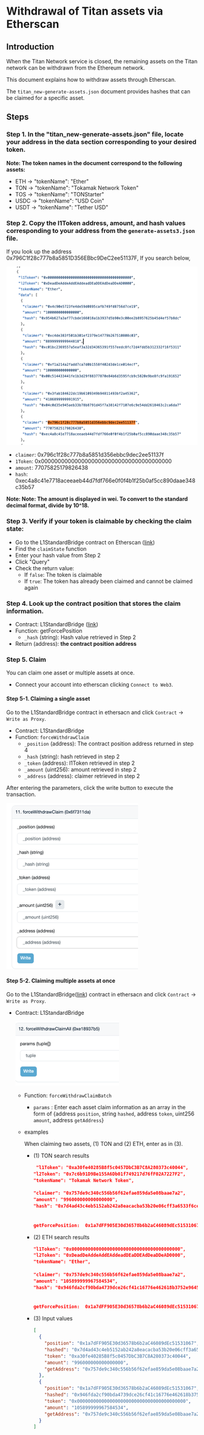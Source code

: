 # Withdrawal of Titan assets via Etherscan

## Introduction

When the Titan Network service is closed, the remaining assets on the Titan network can be withdrawn from the Ethereum network.

This document explains how to withdraw assets through Etherscan.

The `titan_new-generate-assets.json` document provides hashes that can be claimed for a specific asset.

## Steps

### Step 1. In the "titan_new-generate-assets.json" file, locate your address in the data section corresponding to your desired token.

**Note: The token names in the document correspond to the following assets:**

- ETH → "tokenName": "Ether"
- TON → "tokenName": "Tokamak Network Token"
- TOS → "tokenName": "TONStarter"
- USDC → "tokenName": "USD Coin"
- USDT → "tokenName": "Tether USD"

### Step 2. Copy the l1Token address, amount, and hash values corresponding to your address from the `generate-assets3.json` file.

If you look up the address 0x796C1f28c777b8a5851D356EBbc9DeC2ee51137F,
If you search below,

![image](/assets/forceclaim/image01.png)

- `claimer`: 0x796c1f28c777b8a5851d356ebbc9dec2ee51137f
- `1Token`: 0x000000000000000000000000000000000000000
- `amount`: 77075825179826438
- `hash`: 0xec4a8c41e7718aceeaeb44d7fdf766e0f0f4b1f25b0af5cc890daae348c35b57

**Note: Note: The amount is displayed in wei. To convert to the standard decimal format, divide by 10^18.**

### Step 3. Verify if your token is claimable by checking the claim state:

- Go to the L1StandardBridge contract on Etherscan ([link](https://etherscan.io/address/0x59aa194798Ba87D26Ba6bEF80B85ec465F4bbcfD#readProxyContract))
- Find the `claimState` function
- Enter your hash value from Step 2
- Click "Query"
- Check the return value:
  - If `false`: The token is claimable
  - If `true`: The token has already been claimed and cannot be claimed again

### Step 4. Look up the contract position that stores the claim information.

- Contract: L1StandardBridge ([link](https://etherscan.io/address/0x59aa194798Ba87D26Ba6bEF80B85ec465F4bbcfD#readProxyContract))
- Function: getForcePosition
  - `_hash` (string): Hash value retrieved in Step 2
- Return (address): **the contract position address**

### Step 5. Claim

You can claim one asset or multiple assets at once.

- Connect your account into etherscan clicking `Connect to Web3`.

#### Step 5-1. Claiming a single asset

Go to the L1StandardBridge contract in ethersacn and click `Contract` → `Write as Proxy`.

- Contract: L1StandardBridge
- Function: `forceWithdrawClaim`
  - `_position` (address): The contract position address returned in step 4
  - `_hash` (string): hash retrieved in step 2
  - `_token` (address): l1Token retrieved in step 2
  - `_amount` (uint256): amount retrieved in step 2
  - `_address` (address): claimer retrieved in step 2

After entering the parameters, click the write button to execute the transaction.

![image](/assets/forceclaim/image02.png)

#### Step 5-2. Claiming multiple assets at once

Go to the L1StandardBridge([link](https://etherscan.io/address/0x59aa194798Ba87D26Ba6bEF80B85ec465F4bbcfD#readProxyContract)) contract in ethersacn and click `Contract` → `Write as Proxy`.

- Contract: L1StandardBridge

  ![image](/assets/forceclaim/image03.png)

  - Function: `forceWithdrawClaimBatch`
    - `params` :
      Enter each asset claim information as an array in the form of
      {address `position`, string `hashed`, address `token`, uint256 `amount`, address `getAddress`}
  - examples

    When claiming two assets, (1) TON and (2) ETH, enter as in (3).

    - (1) TON search results

      ```json
       "l1Token": "0xa30fe40285B8f5c0457DbC3B7C8A280373c40044",
      "l2Token": "0x7c6b91D9Be155A6Db01f749217d76fF02A7227F2",
      "tokenName": "Tokamak Network Token",

      "claimer": "0x757de9c340c556b56f62efae859da5e08baae7a2",
      "amount": "996000000000000000",
      "hash": "0x7d4ad43c4eb5152ab242a8eacacba53b20e06cff3a6533f6ce15cfcf03e2176d"


      getForcePosition:  0x1a7dFF905E30d36578b6b2aC46089dEc51531067
      ```

    - (2) ETH search results

      ```json
      "l1Token": "0x0000000000000000000000000000000000000000",
      "l2Token": "0xDeadDeAddeAddEAddeadDEaDDEAdDeaDDeAD0000",
      "tokenName": "Ether",

      "claimer": "0x757de9c340c556b56f62efae859da5e08baae7a2",
      "amount": "105899999967584534",
      "hash": "0x946fda2cf90bda4739dce26cf41c16776e462618b3752e9645a05bb5512e2781"


      getForcePosition:  0x1a7dFF905E30d36578b6b2aC46089dEc51531067
      ```

    - (3) Input values
      ```json
      [
        {
          "position": "0x1a7dFF905E30d36578b6b2aC46089dEc51531067",
          "hashed": "0x7d4ad43c4eb5152ab242a8eacacba53b20e06cff3a6533f6ce15cfcf03e2176d",
          "token": "0xa30fe40285B8f5c0457DbC3B7C8A280373c40044",
          "amount": "996000000000000000",
          "getAddress": "0x757de9c340c556b56f62efae859da5e08baae7a2"
        },
        {
          "position": "0x1a7dFF905E30d36578b6b2aC46089dEc51531067",
          "hashed": "0x946fda2cf90bda4739dce26cf41c16776e462618b3752e9645a05bb5512e2781",
          "token": "0x0000000000000000000000000000000000000000",
          "amount": "105899999967584534",
          "getAddress": "0x757de9c340c556b56f62efae859da5e08baae7a2"
        }
      ]
      ```
